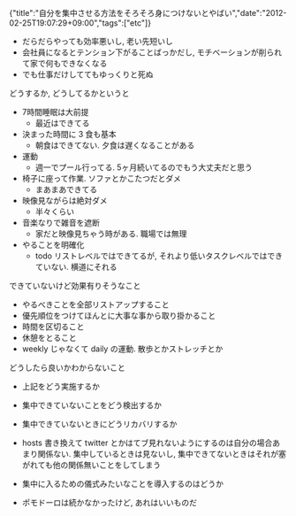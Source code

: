 {"title":"自分を集中させる方法をそろそろ身につけないとやばい","date":"2012-02-25T19:07:29+09:00","tags":["etc"]}

- だらだらやっても効率悪いし, 老い先短いし
- 会社員になるとテンション下がることばっかだし, モチベーションが削られて家で何もできなくなる
- でも仕事だけしててもゆっくりと死ぬ

どうするか, どうしてるかというと

- 7時間睡眠は大前提
  - 最近はできてる
- 決まった時間に 3 食も基本
  - 朝食はできてない. 夕食は遅くなることがある
- 運動
  - 週一でプール行ってる. 5ヶ月続いてるのでもう大丈夫だと思う
- 椅子に座って作業. ソファとかこたつだとダメ
  - まあまあできてる
- 映像見ながらは絶対ダメ
  - 半々くらい
- 音楽なりで雑音を遮断
  - 家だと映像見ちゃう時がある. 職場では無理
- やることを明確化
  - todo リストレベルではできてるが, それより低いタスクレベルではできていない. 横道にそれる

できていないけど効果有りそうなこと

- やるべきことを全部リストアップすること
- 優先順位をつけてほんとに大事な事から取り掛かること
- 時間を区切ること
- 休憩をとること
- weekly じゃなくて daily の運動. 散歩とかストレッチとか

どうしたら良いかわからないこと

- 上記をどう実施するか
- 集中できていないことをどう検出するか
- 集中できていないときにどうリカバリするか

- hosts 書き換えて twitter とかはてブ見れないようにするのは自分の場合あまり関係ない. 集中しているときは見ないし, 集中できてないときはそれが塞がれても他の関係無いことをしてしまう
- 集中に入るための儀式みたいなことを導入するのはどうか
- ポモドーロは続かなかったけど, あれはいいものだ

